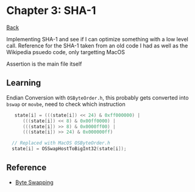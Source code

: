 # Chapter 3: SHA-1

[Back](../README.md)

Implementing SHA-1 and see if I can optimize something with a low level call. Reference for the SHA-1 taken from an old code I had as well as the Wikipedia psuedo code, only targetting MacOS

Assertion is the main file itself
## Learning

Endian Conversion with `OSByteOrder.h`, this probably gets converted into `bswap` or `movbe`, need to check which instruction

```cpp
   state[i] = (((state[i]) << 24) & 0xff000000) |
      (((state[i]) << 8) & 0x00ff0000) |
      (((state[i]) >> 8) & 0x0000ff00) |
      (((state[i]) >> 24) & 0x000000ff)

  // Replaced with MacOS OSByteOrder.h
  state[i] = OSSwapHostToBigInt32(state[i]);
```

## Reference

- [Byte Swapping](https://en.wikipedia.org/wiki/Endianness#Byte_swapping)

